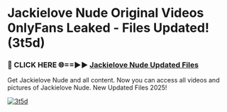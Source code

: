 # Jackielove Nude Original Videos 0nlyFans Leaked - Files Updated! (3t5d)

<h3>🔴 CLICK HERE 🌐==►► <a href="https://tinyurl.com/y5r63du9" rel="nofollow">Jackielove Nude Updated Files</a></h3>

Get Jackielove Nude and all content. Now you can access all videos and pictures of Jackielove Nude. New Updated Files 2025!

[![3t5d](https://i.imgur.com/UVo9nyh.gif)](https://tinyurl.com/y5r63du9)